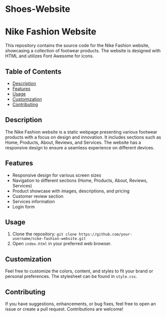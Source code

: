 # Shoes-Website

# Nike Fashion Website

This repository contains the source code for the Nike Fashion website, showcasing a collection of footwear products. The website is designed with HTML and utilizes Font Awesome for icons.

## Table of Contents

- [Description](#description)
- [Features](#features)
- [Usage](#usage)
- [Customization](#customization)
- [Contributing](#contributing)


## Description

The Nike Fashion website is a static webpage presenting various footwear products with a focus on design and innovation. It includes sections such as Home, Products, About, Reviews, and Services. The website has a responsive design to ensure a seamless experience on different devices.

## Features

- Responsive design for various screen sizes
- Navigation to different sections (Home, Products, About, Reviews, Services)
- Product showcase with images, descriptions, and pricing
- Customer review section
- Services information
- Login form

## Usage

1. Clone the repository: `git clone https://github.com/your-username/nike-fashion-website.git`
2. Open `index.html` in your preferred web browser.

## Customization

Feel free to customize the colors, content, and styles to fit your brand or personal preferences. The stylesheet can be found in `style.css`.

## Contributing

If you have suggestions, enhancements, or bug fixes, feel free to open an issue or create a pull request. Contributions are welcome!
